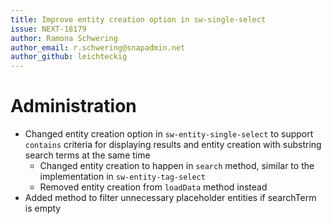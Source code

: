 ```yaml
---
title: Improve entity creation option in sw-single-select
issue: NEXT-18179
author: Ramona Schwering
author_email: r.schwering@snapadmin.net
author_github: leichteckig
---
```

# Administration
* Changed entity creation option in `sw-entity-single-select` to support `contains` criteria for displaying results and entity creation with substring search terms at the same time
  * Changed entity creation to happen in `search` method, similar to the implementation in `sw-entity-tag-select`
  * Removed entity creation from `loadData` method instead
* Added method to filter unnecessary placeholder entities if searchTerm is empty
